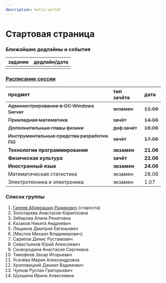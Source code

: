 ```yaml
---
description: hello world!
---
```


# Стартовая страница

### Ближайшие дедлайны и события

| задание | дедлайн/дата |
| :--- | :--- |
|  |  |

### [Расписание сессии](https://itmo.ru/ru/exam/0/M32061/raspisanie_sessii.htm)

| предмет  | тип зачёта | дата |
| :--- | :--- | :--- |
| ~~Администрирование в ОС Windows Server~~ | ~~экзамен~~ | ~~11.06~~ |
| ~~Прикладная математика~~ | ~~зачёт~~ | ~~14.06~~ |
| ~~Дополнительные главы физики~~ | ~~диф.зачёт~~ | ~~16.06~~ |
| ~~Инструментальные средства разработки ПО~~ | ~~зачёт~~ | ~~17.06~~ |
| **Технологии программирования** | **экзамен** | **21.06** |
| **Физическая культура** | **зачёт** | **22.06** |
| **Иностранный язык** | **экзамен** | **24.06** |
| Математическая статистика | экзамен | 28.06 |
| Электротехника и электроника | экзамен | 1.07 |

### Список группы

1. [Галеев Абдерашид Радикович](https://vk.com/grashid) \(староста\) 
2. Золотарева Анастасия Кирилловна 
3. Зябирова Алина Ренатовна 
4. Казаков Никита Андреевич 
5. Лещиков Дмитрий Евгеньевич  
6. \[Маслов Михаил Владимирович\]
7. Сарипов Денис Рустамович 
8. Севастьянов Юрий Алексеевич
9. Сковородина Анастасия Сергеевна
10. Тимофеев Захар Игорьевич 
11. Усачёва Мария Александровна 
12. Храповицкий Даниил Вадимович 
13. Чулков Руслан Григорьевич 
14. Шукшина Ирина Алексеевна

